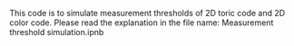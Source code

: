This code is to simulate measurement thresholds of 2D toric code and 2D color code. 
Please read the explanation in the file name: Measurement threshold simulation.ipnb

